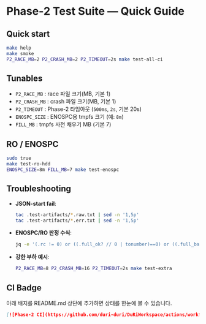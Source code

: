 # Phase-2 Test Suite — Quick Guide

## Quick start
```bash
make help
make smoke
P2_RACE_MB=2 P2_CRASH_MB=2 P2_TIMEOUT=2s make test-all-ci
```

## Tunables

* `P2_RACE_MB`  : race 파일 크기(MB, 기본 1)
* `P2_CRASH_MB` : crash 파일 크기(MB, 기본 1)
* `P2_TIMEOUT`  : Phase-2 타임아웃 (`500ms`, `2s`, 기본 20s)
* `ENOSPC_SIZE` : ENOSPC용 tmpfs 크기 (예: `8m`)
* `FILL_MB`     : tmpfs 사전 채우기 MB (기본 7)

## RO / ENOSPC

```bash
sudo true
make test-ro-hdd
ENOSPC_SIZE=8m FILL_MB=7 make test-enospc
```

## Troubleshooting

* **JSON-start fail**:
  ```bash
  tac .test-artifacts/*.raw.txt | sed -n '1,5p'
  tac .test-artifacts/*.err.txt | sed -n '1,5p'
  ```
* **ENOSPC/RO 판정 수식**:
  ```bash
  jq -e '(.rc != 0) or ((.full_ok? // 0 | tonumber)==0) or ((.full_bad? // 0 | tonumber)>0)' .test-artifacts/*.json
  ```
* **강한 부하 예시**:
  ```bash
  P2_RACE_MB=8 P2_CRASH_MB=16 P2_TIMEOUT=2s make test-extra
  ```

## CI Badge

아래 배지를 README.md 상단에 추가하면 상태를 한눈에 볼 수 있습니다.

```md
[![Phase-2 CI](https://github.com/duri-duri/DuRiWorkspace/actions/workflows/ci-phase2.yml/badge.svg?branch=main)](https://github.com/duri-duri/DuRiWorkspace/actions/workflows/ci-phase2.yml)
```

